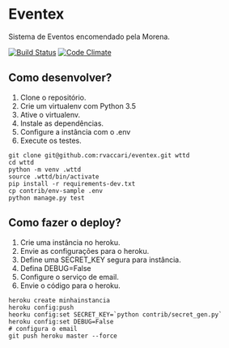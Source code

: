 # Eventex

Sistema de Eventos encomendado pela Morena.

[![Build Status](https://travis-ci.org/rvaccari/eventex.svg?branch=master)](https://travis-ci.org/rvaccari/eventex)
[![Code Climate](https://codeclimate.com/github/rvaccari/eventex/badges/gpa.svg)](https://codeclimate.com/github/rvaccari/eventex)

## Como desenvolver?

1. Clone o repositório.
2. Crie um virtualenv com Python 3.5
3. Ative o virtualenv.
4. Instale as dependências.
5. Configure a instância com o .env
6. Execute os testes.

```console
git clone git@github.com:rvaccari/eventex.git wttd
cd wttd
python -m venv .wttd
source .wttd/bin/activate
pip install -r requirements-dev.txt
cp contrib/env-sample .env
python manage.py test
```

## Como fazer o deploy?

1. Crie uma instância no heroku.
2. Envie as configurações para o heroku.
3. Define uma SECRET_KEY segura para instância.
4. Defina DEBUG=False
5. Configure o serviço de email.
6. Envie o código para o heroku.

```console
heroku create minhainstancia
heroku config:push
heorku config:set SECRET_KEY=`python contrib/secret_gen.py`
heroku config:set DEBUG=False
# configura o email
git push heroku master --force 
```
